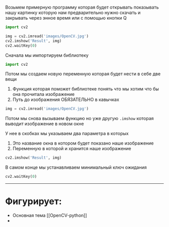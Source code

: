 Возьмем примерную программу которая будет открывать показывать нашу картинку которую нам предварительно нужно скачать и закрывать через энное время или с помощью кнопки Q

```python
import cv2

img = cv2.imread('images/OpenCV.jpg')
cv2.imshow('Result', img)
cv2.waitKey(0)
```


Сначала мы импортируем библиотеку 
```python
import cv2
```


Потом мы создаем новую переменную которая будет нести в себе две вещи
1. Функция которая поможет библиотеке понять что мы хотим что бы она прочитала изображение 
2. Путь до изображения ОБЯЗАТЕЛЬНО в кавычках
```python 
img = cv2.imread('images/OpenCV.jpg')
```


Потом мы снова вызываем функцию но уже другую `.imshow` которая выводит изображение в новом окне 

У нее в скобках мы указываем два параметра в которых 
1. Это название окна в котором будет показано наше изображение 
2. Переменную в которой и хранится наше изображение
```python 
cv2.imshow('Result', img)
```


В самом конце мы устанавливаем минимальный ключ ожидания 
```python
cv2.waitKey(0)
```

---
# Фигурирует:
*  Основная тема [[OpenCV-python]]
* 



